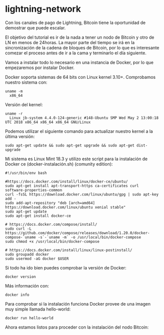 # lightning-network

Con los canales de pago de Lightning, Bitcoin tiene la oportunidad de demostrar que puede escalar.

El objetivo del tutorial es ir de la nada a tener un nodo de Bitcoin y otro de LN en menos de 24horas. La mayor parte del tiempo se irá en la sincronización de la cadena de bloques de Bitcoin, por lo que es interesante comezar el proceso antes de ir a la cama y terminarlo el día siguiente.

Vamos a instalar todo lo necesario en una instancia de Docker, por lo que empezaremos por instalar Docker.

Docker soporta sistemas de 64 bits con Linux kernel 3.10+. Comprobamos nuestro sistema con:
```
uname -m 
  x86_64
```
Versión del kernel:
```
uname -r
  Linux jb-system 4.4.0-124-generic #148-Ubuntu SMP Wed May 2 13:00:18 UTC 2018 x86_64 x86_64 x86_64 GNU/Linux
```
Podemos utilizar el siguiente comando para actualizar nuestro kernel a la última versión:
```
sudo apt-get update && sudo apt-get upgrade && sudo apt-get dist-upgrade
```
Mi sistema es Linux Mint 18.3 y utilizo este script para la instalación de Docker ce (docker-instalación.sh) (comunity edition):
```
#!/usr/bin/env bash

#https://docs.docker.com/install/linux/docker-ce/ubuntu/
sudo apt-get install apt-transport-https ca-certificates curl software-properties-common
curl -fsSL https://download.docker.com/linux/ubuntu/gpg | sudo apt-key add -
sudo add-apt-repository "deb [arch=amd64] https://download.docker.com/linux/ubuntu xenial stable"
sudo apt-get update
sudo apt-get install docker-ce

# https://docs.docker.com/compose/install/
sudo curl -L https://github.com/docker/compose/releases/download/1.20.0/docker-compose-`uname -s`-`uname -m` -o /usr/local/bin/docker-compose
sudo chmod +x /usr/local/bin/docker-compose

# https://docs.docker.com/install/linux/linux-postinstall/
sudo groupadd docker
sudo usermod -aG docker $USER
```
Si todo ha ido bien puedes comprobar la versión de Docker:
```
docker version
```
Más información con:
```
docker info
```
Para comprobar si la instalación funciona Docker provee de una imagen muy simple llamada hello-world:
```
docker run hello-world
```
Ahora estamos listos para proceder con la instalación del nodo Bitcoin:
